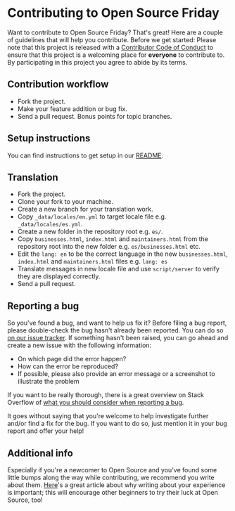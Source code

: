 # Contributing to Open Source Friday

Want to contribute to Open Source Friday? That's great! Here are a couple of guidelines that will help you contribute. Before we get started: Please note that this project is released with a [Contributor Code of Conduct](CODE_OF_CONDUCT.md) to ensure that this project is a welcoming place for **everyone** to contribute to. By participating in this project you agree to abide by its terms.

## Contribution workflow

* Fork the project.
* Make your feature addition or bug fix.
* Send a pull request. Bonus points for topic branches.

## Setup instructions

You can find instructions to get setup in our [README](README.md#getting-started).

## Translation

* Fork the project.
* Clone your fork to your machine.
* Create a new branch for your translation work.
* Copy `_data/locales/en.yml` to target locale file e.g. `_data/locales/es.yml`.
* Create a new folder in the repository root e.g. `es/`.
* Copy `businesses.html`, `index.html` and `maintainers.html` from the repository root into the new folder e.g. `es/businesses.html` etc.
* Edit the `lang: en` to be the correct language in the new `businesses.html`, `index.html` and `maintainers.html` files e.g. `lang: es`
* Translate messages in new locale file and use `script/server` to verify they are displayed correctly.
* Send a pull request.

## Reporting a bug

So you've found a bug, and want to help us fix it? Before filing a bug report, please double-check the bug hasn't already been reported. You can do so [on our issue tracker](https://github.com/github/opensourcefriday/issues?q=is%3Aissue+is%3Aopen+label%3Abug). If something hasn't been raised, you can go ahead and create a new issue with the following information:

* On which page did the error happen?
* How can the error be reproduced?
* If possible, please also provide an error message or a screenshot to illustrate the problem

If you want to be really thorough, there is a great overview on Stack Overflow of [what you should consider when reporting a bug](http://stackoverflow.com/questions/240323/how-to-report-bugs-the-smart-way).

It goes without saying that you're welcome to help investigate further and/or find a fix for the bug. If you want to do so, just mention it in your bug report and offer your help!

## Additional info

Especially if you're a newcomer to Open Source and you've found some little bumps along the way while contributing, we recommend you write about them. [Here](https://medium.freecodecamp.com/new-contributors-to-open-source-please-blog-more-920af14cffd)'s a great article about why writing about your experience is important; this will encourage other beginners to try their luck at Open Source, too!
